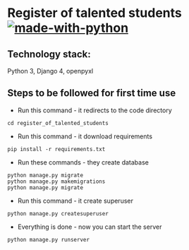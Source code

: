 # Register of talented students [![made-with-python](https://img.shields.io/badge/Made%20with-Python-1f425f.svg)](https://www.python.org/)
## Technology stack:
Python 3, Django 4, openpyxl
## Steps to be followed for first time use
- Run this command - it redirects to the code directory
```
cd register_of_talented_students
```
- Run this command - it download requirements
```
pip install -r requirements.txt
```
- Run these commands - they create database
```
python manage.py migrate
python manage.py makemigrations
python manage.py migrate
```
- Run this command - it create superuser
```
python manage.py createsuperuser
```
- Everything is done - now you can start the server
```
python manage.py runserver
```